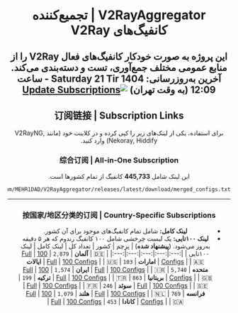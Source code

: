 
<div dir="rtl" align="center">

# V2RayAggregator | تجمیع‌کننده کانفیگ‌های V2Ray
این پروژه به صورت خودکار کانفیگ‌های فعال V2Ray را از منابع عمومی مختلف جمع‌آوری، تست و دسته‌بندی می‌کند.
**آخرین به‌روزرسانی:** Saturday 21 Tir 1404 - ساعت 12:09 (به وقت تهران)
[![Update Subscriptions](https://github.com/MEHR1DAD/V2RayAggregator/actions/workflows/update_all_proxies.yml/badge.svg)](https://github.com/MEHR1DAD/V2RayAggregator/actions/workflows/update_all_proxies.yml)
---
## 订阅链接 | Subscription Links
برای استفاده، یکی از لینک‌های زیر را کپی کرده و در کلاینت خود (مانند V2RayNG, Nekoray, Hiddify) وارد کنید.
### 综合订阅 | All-in-One Subscription
این لینک شامل **445,733** کانفیگ از تمام کشورها است.
```
https://github.com/MEHR1DAD/V2RayAggregator/releases/latest/download/merged_configs.txt
```
---
### 按国家/地区分类的订阅 | Country-Specific Subscriptions
- **لینک کامل:** شامل تمام کانفیگ‌های موجود برای آن کشور.
- **لینک ۱۰۰تایی:** یک لیست چرخشی شامل ۱۰۰ کانفیگ رندوم که هر ۵ دقیقه به‌روز می‌شود. (**پیشنهاد شده**)
| پرچم | کشور | تعداد کل | لینک کامل | لینک ۱۰۰تایی |
|:---:|:---:|:---:|:---:|:---:|
| 🇩🇪 | **آلمان** | `2,879` | [Full](https://raw.githubusercontent.com/MEHR1DAD/V2RayAggregator/master/subscription/DE_sub.txt) | [100 Configs](https://raw.githubusercontent.com/MEHR1DAD/V2RayAggregator/master/subscription/DE_sub_100.txt) |
| 🇦🇪 | **امارات** | `103` | [Full](https://raw.githubusercontent.com/MEHR1DAD/V2RayAggregator/master/subscription/AE_sub.txt) | [100 Configs](https://raw.githubusercontent.com/MEHR1DAD/V2RayAggregator/master/subscription/AE_sub_100.txt) |
| 🇺🇸 | **ایالات متحده** | `5,740` | [Full](https://raw.githubusercontent.com/MEHR1DAD/V2RayAggregator/master/subscription/US_sub.txt) | [100 Configs](https://raw.githubusercontent.com/MEHR1DAD/V2RayAggregator/master/subscription/US_sub_100.txt) |
| 🇮🇷 | **ایران** | `1,574` | [Full](https://raw.githubusercontent.com/MEHR1DAD/V2RayAggregator/master/subscription/IR_sub.txt) | [100 Configs](https://raw.githubusercontent.com/MEHR1DAD/V2RayAggregator/master/subscription/IR_sub_100.txt) |
| 🇬🇧 | **بریتانیا** | `863` | [Full](https://raw.githubusercontent.com/MEHR1DAD/V2RayAggregator/master/subscription/GB_sub.txt) | [100 Configs](https://raw.githubusercontent.com/MEHR1DAD/V2RayAggregator/master/subscription/GB_sub_100.txt) |
| 🇹🇷 | **ترکیه** | `199` | [Full](https://raw.githubusercontent.com/MEHR1DAD/V2RayAggregator/master/subscription/TR_sub.txt) | [100 Configs](https://raw.githubusercontent.com/MEHR1DAD/V2RayAggregator/master/subscription/TR_sub_100.txt) |
| 🇸🇪 | **سوئد** | `246` | [Full](https://raw.githubusercontent.com/MEHR1DAD/V2RayAggregator/master/subscription/SE_sub.txt) | [100 Configs](https://raw.githubusercontent.com/MEHR1DAD/V2RayAggregator/master/subscription/SE_sub_100.txt) |
| 🇫🇷 | **فرانسه** | `769` | [Full](https://raw.githubusercontent.com/MEHR1DAD/V2RayAggregator/master/subscription/FR_sub.txt) | [100 Configs](https://raw.githubusercontent.com/MEHR1DAD/V2RayAggregator/master/subscription/FR_sub_100.txt) |
| 🇳🇱 | **هلند** | `1,079` | [Full](https://raw.githubusercontent.com/MEHR1DAD/V2RayAggregator/master/subscription/NL_sub.txt) | [100 Configs](https://raw.githubusercontent.com/MEHR1DAD/V2RayAggregator/master/subscription/NL_sub_100.txt) |
| 🇨🇦 | **کانادا** | `453` | [Full](https://raw.githubusercontent.com/MEHR1DAD/V2RayAggregator/master/subscription/CA_sub.txt) | [100 Configs](https://raw.githubusercontent.com/MEHR1DAD/V2RayAggregator/master/subscription/CA_sub_100.txt) |
</div>